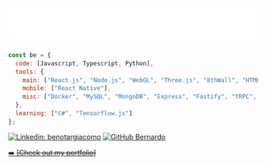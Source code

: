 <h1 align="center">
  <a href="https://www.linkedin.com/in/benotargiacomo" target="_blank">
    <img src="https://raw.githubusercontent.com/benotargiacomo/benotargiacomo/main/images/header.svg" alt="Name Header" />
  </a>
<!--   <a href="https://www.linkedin.com/in/benotargiacomo" target="_blank">
    <img alt="Linkedin" width="50px" src="https://raw.githubusercontent.com/devicons/devicon/master/icons/linkedin/linkedin-original.svg" align="right"/>
    <br />
  </a> -->
</h1>

```javascript
const be = {
  code: [Javascript, Typescript, Python],
  tools: {
    main: ["React.js", "Node.js", "WebGL", "Three.js", "8thWall", "HTML", "CSS"],
    mobile: ["React Native"],
    misc: ["Docker", "MySQL", "MongoDB", "Express", "Fastify", "tRPC", "Tailwind", "Prisma", "Sequelize", "Mongoose"],
  },
  learning: ["C#", "Tensorflow.js"]
};
```

[![Linkedin: benotargiacomo](https://img.shields.io/badge/-benotargiacomo-blue?style=flat-square&logo=Linkedin&logoColor=white&link=https://www.linkedin.com/in/benotargiacomo)](https://www.linkedin.com/in/benotargiacomo/)
[![GitHub Bernardo](https://img.shields.io/github/followers/benotargiacomo?label=follow&style=social)](https://github.com/benotargiacomo)

<!-- <a href="https://www.linkedin.com/in/benotargiacomo" target="_blank">
  <img alt="Linkedin" width="40px" src="https://raw.githubusercontent.com/devicons/devicon/master/icons/linkedin/linkedin-original.svg" align="right"/>
  <br />
</a> -->

<p>
  <a href="https://notargiacomo.dev" target="_blank">
    ➡️ <strike>[Check out my portfolio]</strike>
  </a>
</p>


<!-- <details>
  <summary><h3>🔧 Technologies & Tools </h3></summary>
  <br>
  <img align="center" alt="JavaScript" height="30" width="40" src="https://raw.githubusercontent.com/devicons/devicon/master/icons/javascript/javascript-original.svg">
  <img align="center" alt="Typescript" height="30" width="40" src="https://raw.githubusercontent.com/devicons/devicon/master/icons/typescript/typescript-original.svg">
  <img align="center" alt="NodeJS" height="30" width="40" src="https://raw.githubusercontent.com/devicons/devicon/master/icons/nodejs/nodejs-original.svg">
  <img align="center" alt="Express" height="30" width="40" src="https://raw.githubusercontent.com/devicons/devicon/master/icons/express/express-original.svg">
  <img align="center" alt="Sequelize" height="30" width="40" src="https://raw.githubusercontent.com/devicons/devicon/master/icons/sequelize/sequelize-original.svg">
  <img align="center" alt="mySQL" height="30" width="40" src="https://raw.githubusercontent.com/devicons/devicon/master/icons/mysql/mysql-original.svg">
  <img align="center" alt="MongoDB" height="30" width="40" src="https://raw.githubusercontent.com/devicons/devicon/master/icons/mongodb/mongodb-original.svg">
  <img align="center" alt="React" height="30" width="40" src="https://raw.githubusercontent.com/devicons/devicon/master/icons/react/react-original.svg">
  <img align="center" alt="Redux" height="30" width="40" src="https://raw.githubusercontent.com/devicons/devicon/master/icons/redux/redux-original.svg">
  <img align="center" alt="Docker" height="30" width="40" src="https://raw.githubusercontent.com/devicons/devicon/master/icons/docker/docker-original.svg">
  <img align="center" alt="HTML" height="30" width="40" src="https://raw.githubusercontent.com/devicons/devicon/master/icons/html5/html5-original.svg">
  <img align="center" alt="CSS" height="30" width="40" src="https://raw.githubusercontent.com/devicons/devicon/master/icons/css3/css3-original.svg">
  <img align="center" alt="Git" height="30" width="40" src="https://raw.githubusercontent.com/devicons/devicon/master/icons/git/git-original.svg">

</details> -->


<!-- [![Readme Card](https://github-readme-stats.vercel.app/api/pin/?username=benotargiacomo&repo=benotargiacomo.github.io)](https://benotargiacomo.github.io/) -->

<!-- <div align="center">
  <img height="160em" src="https://github-readme-stats.vercel.app/api?username=benotargiacomo&show_icons=true&hide_border=true&theme=react&count_private=true"/>
  <img height="160em" src="https://github-readme-stats.vercel.app/api/top-langs/?username=benotargiacomo&layout=compact&hide_border=true&langs_count=5&theme=react"/>
</div> -->
